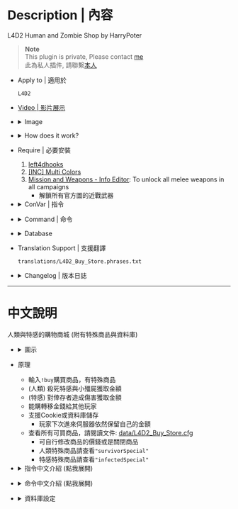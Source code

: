 # Description | 內容
L4D2 Human and Zombie Shop by HarryPoter

> __Note__ <br/>
This plugin is private, Please contact [me](/#私人插件列表-private-plugins-list)<br/>
此為私人插件, 請聯繫[本人](/#私人插件列表-private-plugins-list)

* Apply to | 適用於
	```
	L4D2
	```

* [Video | 影片展示](https://youtu.be/LP0ALxlbaZE)

* <details><summary>Image</summary>

	<br/>![L4D2_Buy_Store_1](image/L4D2_Buy_Store_1.jpg)
	<br/>![L4D2_Buy_Store_2](image/L4D2_Buy_Store_2.jpg)
	<br/>![L4D2_Buy_Store_3](image/L4D2_Buy_Store_3.jpg)
	<br/>![L4D2_Buy_Store_4](image/L4D2_Buy_Store_4.jpg)
	<br/>![L4D2_Buy_Store_5](image/L4D2_Buy_Store_5.jpg)
	<br/>![L4D2_Buy_Store_6](image/L4D2_Buy_Store_6.jpg)
</details>

* <details><summary>How does it work?</summary>

	* Type ```!buy``` in chatbox, buy anything you want, have special items
	* (Survivor) Killing zombies and infected to earn credits
	* (Infected) Doing Damage to survivors to earn credits
	* Save player's credits to server. (Support Cookie & Database)
		* Player will can keep credits even if server restart or player disconnect from server
	* To see all items, pleace check: [data/L4D2_Buy_Store.cfg](data/L4D2_Buy_Store.cfg)
		* You can modify item price or disable item
		* Survivor Special items, check ```"survivorSpecial"```
		* Infected Special items, check ```"infectedSpecial"```
</details>

* Require | 必要安裝
	1. [left4dhooks](https://forums.alliedmods.net/showthread.php?t=321696)
	2. [[INC] Multi Colors](https://github.com/fbef0102/L4D1_2-Plugins/releases/tag/Multi-Colors)
	3. [Mission and Weapons - Info Editor](https://forums.alliedmods.net/showthread.php?t=310586): To unlock all melee weapons in all campaigns
		* 解鎖所有官方圖的近戰武器

* <details><summary>ConVar | 指令</summary>

	* cfg/sourcemod/L4D2_Buy_Store.cfg
		```php
		// Numbers of real survivor and infected player require to active this plugin.
		sm_shop_player_require "4"

		// If 1, use CookiesCached to save player money. Otherwise, the money will not be saved if player leaves the server.
		sm_shop_CookiesCached_enable "1"

		// Database to save money to.
		// Empty = don't connect to database
		// (MySQL & SQLite supported)
		sm_shop_database ""

		// If new player join the sever, give credit (0=off)
		sm_shop_new_player_credit "100"

		// Maximum money limit. (Money saved when map change/leaving server)
		sm_shop_max_money_limit "32000"

		// Disable Survivor Shop after survivors have left start safe area over X seconds. (0=Survivor Shop available anytime)
		sm_shop_survivor_disable_time "0"

		// Cold Down Time in seconds a survivor player can not buy again after player buys item. (0=No Cold Down).
		sm_shop_survivor_cooltime_block "5.0"

		// Giving money for killing a boomer  (0=off)
		sm_shop_boomerkilled "10"

		// Giving money for killing a charger  (0=off)
		sm_shop_chargerkilled "30"

		// Giving money for killing a smoker  (0=off)
		sm_shop_smokerkilled "20"

		// Giving money for killing a hunter  (0=off)
		sm_shop_hunterkilled "20"

		// Giving money for killing a jockey  (0=off)
		sm_shop_jockeykilled "25"

		// Giving money for killing a spitter  (0=off)
		sm_shop_spitterkilled "10"

		// Giving money on tank death, money = hurting tank hp ÷ this value (0=off)
		sm_shop_tank_hurt "100"

		// Giving money for killing a witch  (0=off)
		sm_shop_witchkilled "80"

		// Giving money for killing a zombie  (0=off)
		sm_shop_zombiekilled "1"

		// If 1, Giving money for healing people with kit (Money=Amount of health restored)
		sm_shop_heal_teammate "1"

		// Giving money for saving people with defibrillator  (0=off)
		sm_shop_defi_save "200"

		// Giving money for saving incapacitated people. (No Hanging from legde) (0=off)
		sm_shop_help_teammate_save "30"

		// If 1, decrease money if survivor friendly fire each other. (1 hp = 1 credit)
		sm_shop_survivor_TK_enable "1"

		// Giving money to each alive survivor for mission accomplished award (non-final). (0=off)
		sm_shop_stage_complete "400"

		// Giving money to each alive survivor for mission accomplished award (final). (0=off)
		sm_shop_final_mission_complete "3000"

		// Reduce money to each survivor player for mission lost (0=off)
		sm_shop_survivor_mission_lost "300"

		// Changes how 'You got credits by killing infected' Message displays. (0: Disable, 1:In chat, 2: In Hint Box, 3: In center text)
		sm_shop_kill_infected_announce_type "1"

		// "Changes how 'You got credits by helping teammate' Message displays. (0: Disable, 1:In chat, 2: In Hint Box, 3: In center text)
		sm_shop_help_teammate_announce_type "1"

		// If 1, Enable shop for infected.
		sm_shop_infected_enable "1"

		// Infected Shop available after survivors have left start safe area over X seconds. (0=Infected Shop available anytime)
		sm_shop_infected_open_time "10"

		// Cold Down Time in seconds an infected player can not buy again after player buys item. (0=No Cold Down).
		sm_shop_infected_cooltime_block "30.0"

		// Giving money for incapacitating a survivor. (No Hanging from legde) (0=off)
		sm_shop_infected_survivor_incap "30"

		// Giving money for killing a survivor. (0=off)
		sm_shop_infected_survivor_killed "100"

		// Giving money to each infected player for wiping out survivors. (0=off)
		sm_shop_infected_mission_lost "300"

		// Reduce money if tank players lose control and become AI tank. (0=off)
		sm_shop_tank_lost_control "1500"
		```
</details>

* <details><summary>Command | 命令</summary>

	* **Open shop menu**
		```php
		say "b"
		sm_shop
		sm_buy
		sm_b
		sm_money
		sm_purchase
		sm_market
		sm_item
		sm_items
		sm_credit
		sm_credits
		```

	* **Buy item short command list**
		```php
		Weapon
		{
			"!buy pistol" 				-> Pistol
			"!buy pistol_magnum"		-> Magnum
			"!buy pumpshotgun"			-> Pumpshotgun
			"!buy shotgun_chrome"		-> Chrome Shotgun
			"!buy smg"					-> Smg
			"!buy smg_silenced"			-> Silenced Smg
			"!buy smg_mp5"				-> MP5
			"!buy rifle"				-> Rifle
			"!buy rifle_ak47"			-> AK47
			"!buy rifle_desert"			-> Desert Rifle
			"!buy rifle_sg552"			-> SG552
			"!buy shotgun_spas"			-> Spas Shotgun
			"!buy autoshotgun"			-> Autoshotgun
			"!buy hunting_rifle"		-> Hunting Rifle
			"!buy sniper_military"		-> Military Sniper
			"!buy sniper_scout"			-> SCOUT
			"!buy sniper_awp"			-> AWP
			"!buy rifle_m60"			-> M60 Machine Gun
			"!buy grenade_launcher"		-> Grenade Launcher
		}

		Melee
		{
			"!buy chainsaw"				-> Chainsaw
			"!buy baseball_bat"			-> Baseball Bat
			"!buy cricket_bat"			-> Cricket Bat
			"!buy crowbar"				-> Crowbar
			"!buy electric_guitar"		-> Electric Guitar
			"!buy fireaxe"				-> Fire Axe
			"!buy frying_pan"			-> Frying Pan
			"!buy katana"				-> Katana
			"!buy machete"				-> Machete
			"!buy tonfa"				-> Tonfa
			"!buy golfclub"				-> Golf Club
			"!buy knife"				-> Knife
			"!buy pitchfork"			-> Pitchfork
			"!buy shovel"				-> Shovel
		}

		Medic and Throwable
		{
			"!buy health_100"			-> Health+100
			"!buy defibrillator"		-> Defibrillator
			"!buy first_aid_kit"		-> First Aid Kit
			"!buy pain_pills"			-> Pain Pill
			"!buy adrenaline"			-> Adrenaline
			"!buy pipe_bomb"			-> Pipe Bomb
			"!buy molotov"				-> Molotov
			"!buy vomitjar"				-> Vomitjar
		}

		Other
		{
			"!buy ammo"								-> Ammo
			"!buy laser_sight"						-> Laser Sight
			"!buy incendiary_ammo"					-> Incendiary Ammo
			"!buy explosive_ammo"					-> Explosive Ammo
			"!buy weapon_upgradepack_incendiary"	-> Incendiary Pack
			"!buy weapon_upgradepack_explosive"		-> Explosive Pack
			"!buy propanetank"						-> Propane Tank
			"!buy oxygentank"						-> Oxygen Tank
			"!buy fireworkcrate"					-> Firework Crate
			"!buy gascan"							-> Gascan
			"!buy cola_bottles"						-> Cola Bottles
			"!buy gnome"							-> Gnome
		}

		Survivor Special
		{
			"!buy fire"						-> Fire Yourself
			"!buy boom"						-> Drop Pipebomb
			"!buy adrenaline_power"			-> Gain Adrenaline Power
			"!buy revive"					-> Save Yourself
			"!buy fire_infeceted"			-> All Infected Gets On Fire
			"!buy teleport"					-> Teleport to teammate
			"!buy infinite_ammo"			-> Infinite Ammo
			"!buy no_ff"					-> No Friendly Fire
			"!buy dead_eyes"				-> Dead-Eyes
			"!buy kill_commons"				-> Kill Commons
			"!buy Kill_Witches"				-> Kill Witches
			"!buy heal_survivors"			-> Heal Survivors
			"!buy god_mode"					-> God Mode
			"!buy jump_add_1"				-> Jump On Air +1
			"!buy slay_infected"			-> Slay Infected Attacker
			"!buy Respawn"					-> Respawn Alive
			"!buy freeze_infected"			-> Freeze-Infected
		}

		Infected Spawn
		{
			"!buy suicide" 	-> Suicide
			"!buy smoker" 	-> Smoker
			"!buy boomer" 	-> Boomer
			"!buy hunter" 	-> Hunter
			"!buy spitter" 	-> Spitter
			"!buy jockey" 	-> Jockey
			"!buy charger" 	-> Charger
			"!buy tank" 	-> Tank
		}

		Infected Special
		{
			"!buy health" 	-> Restore Health
			"!buy teleport" -> Teleport to survivor
			"!buy immune" 	-> Immune Everything
			"!buy horde" 	-> Zombie Horde
			"!buy witch" 	-> Witch
		}
		```

	* **repeat purchase item you bought last time**
		```php
		sm_repeatbuy
		sm_lastbuy
		```

	* **donate money to another player (Or use "Credits Transfer" in shop menu)**
		```php
		sm_pay <name> <money>
		sm_donate <name> <money>
		```

	* **See all players' or specific player's deposit**
		```php
		sm_inspectbank [name]
		sm_checkbank [name]
		sm_lookbank [name]
		sm_allbank [name]
		```

	* **Adm gives/reduces money (ADMFLAG_ROOT)**
		```php
		sm_givemoney <name> <+-money>
		sm_givecredit <name> <+-money>
		```

	* **Adm removes player's all money (ADMFLAG_ROOT)**
		```php
		sm_clearmoney <name>
		sm_deductmoney <name>
		```
</details>

* <details><summary>Database</summary>

	* Choose one of the following method to save money
		1. CookiesCached: Save player money locally via sourcemod data, set ```sm_shop_CookiesCached_enable "1"``` 
			```php
			//Cookies are saved to sourcemod/data/sqlite/clientprefs-sqlite.sq3
			```

		2. MySQL: Database across server, set ```sm_shop_database "shop"``` and write the following in ```sourcemod/configs/databases.cfg```
			```php
			// There would a data table named "Buy_Store_database" in database
			"shop"
			{
				"driver"			"mysql"
				"host"				"x.x.x.x"
				"database"			"yourdatabase"
				"user"				"youruser"
				"pass"				"yourpass"
				"port"				"yourport"
			}
			```
</details>

* Translation Support | 支援翻譯
	```
	translations/L4D2_Buy_Store.phrases.txt
	```

* <details><summary>Changelog | 版本日誌</summary>

	* v5.8 (2025-10-12)
		* Update data, translation, cvars

	* v5.7 (2025-7-23)
	* v5.6 (2024-12-12)
	* v5.5 (2024-12-7)
		* Update data
		* Update translation
		* Update cvars
		* Support custom melee from custom map

	* v5.4 (2024-6-19)
		* Fix translation

	* v5.3 (2024-2-16)
		* Reduce money if tank players lose control
		* Update Cvars

	* v5.2 (2023-11-7)
		* Add repeat buy in survivor meanu and infected menu
		* Add data file, more convenient to edit item price

	* v5.1 (2023-4-28)
		* Optimize Code

	* v5.0 (2022-11-15)
		* Add short buy commands, directly buy item.
		* Repeat purchase item you bought last time.
		* Add Survivor/Infected Special items
		* Support Database
		* Points Transfer
</details>

- - - -
# 中文說明
人類與特感的購物商城 (附有特殊商品與資料庫)

* <details><summary>圖示</summary>

	<br/>![zho/L4D2_Buy_Store_1](image/zho/L4D2_Buy_Store_1.jpg)
	<br/>![zho/L4D2_Buy_Store_2](image/zho/L4D2_Buy_Store_2.jpg)
	<br/>![zho/L4D2_Buy_Store_3](image/zho/L4D2_Buy_Store_3.jpg)
	<br/>![zho/L4D2_Buy_Store_4](image/zho/L4D2_Buy_Store_4.jpg)
	<br/>![zho/L4D2_Buy_Store_5](image/zho/L4D2_Buy_Store_5.jpg)
	<br/>![zho/L4D2_Buy_Store_6](image/zho/L4D2_Buy_Store_6.jpg)
</details>

* 原理
	* 輸入```!buy```購買商品，有特殊商品
	* (人類) 殺死特感與小殭屍獲取金額
	* (特感) 對倖存者造成傷害獲取金額
	* 能購轉移金錢給其他玩家
	* 支援Cookie或資料庫儲存
		* 玩家下次進來伺服器依然保留自己的金額
	* 查看所有可買商品，請閱讀文件: [data/L4D2_Buy_Store.cfg](data/L4D2_Buy_Store.cfg)
		* 可自行修改商品的價錢或是關閉商品
		* 人類特殊商品請查看```"survivorSpecial"```
		* 特感特殊商品請查看```"infectedSpecial"```

* <details><summary>指令中文介紹 (點我展開)</summary>

	* cfg/sourcemod/L4D2_Buy_Store.cfg
		```php
		// 倖存者與特感隊伍必須有至少4位以上的真人玩家才會啟動插件
		sm_shop_player_require "4"

		// 為1時，使用 CookiesCached 儲存玩家金錢. 意思是說，下次開服時，玩家依然保留上次遊玩的金額
		sm_shop_CookiesCached_enable "1"

		// 資料庫設定
		// 留白 = 不使用資料庫
		// (支援 MySQL & SQLite)
		sm_shop_database ""

		// 新玩家的初始金額 (0=不給)
		sm_shop_new_player_credit "100"

		// 最大能儲存的金額
		sm_shop_max_money_limit "32000"

		// 倖存者離開安全區域超過此秒數後不能再購買商品 (0=人類可以在任意時間點購買)
		sm_shop_survivor_disable_time "0"

		// 倖存者再次購買商品的冷卻時間 (0=無冷卻時間).
		sm_shop_survivor_cooltime_block "5.0"

		// 殺死 Boomer 獲得的金額 (0=關閉這項功能)
		sm_shop_boomerkilled "10"

		// 殺死 Charger 獲得的金額 (0=關閉這項功能)
		sm_shop_chargerkilled "30"

		// 殺死 Smoker 獲得的金額 (0=關閉這項功能)
		sm_shop_smokerkilled "20"

		// 殺死 Hunter 獲得的金額 (0=關閉這項功能)
		sm_shop_hunterkilled "20"

		// 殺死 Jockey 獲得的金額 (0=關閉這項功能)
		sm_shop_jockeykilled "25"

		// 殺死 Spitter 獲得的金額 (0=關閉這項功能)
		sm_shop_spitterkilled "10"

		// Tank死亡後給予有造成傷害的倖存者金錢，金額 = 造成Tank傷害 ÷ 此數值 (0=關閉這項功能)
		sm_shop_tank_hurt "100"

		// 殺死 Witch 獲得的金額 (0=關閉這項功能)
		sm_shop_witchkilled "80"

		// 殺死 普通感染者 獲得的金額 (0=關閉這項功能)
		sm_shop_zombiekilled "1"

		// 為1時，使用治療包療隊友，可以獲得金額 (獲得金額=治療回復的血量)
		sm_shop_heal_teammate "1"

		// 電擊器復活隊友 獲得的金額 (0=關閉這項功能)
		sm_shop_defi_save "200"

		// 拯救倒地的隊友(掛邊不算) 獲得的金額 (0=關閉這項功能)
		sm_shop_help_teammate_save "30"

		// 為1時，友傷會扣除金錢 (每造成1hp友傷扣減1元)
		sm_shop_survivor_TK_enable "1"

		// 過關進入安全室時，活著的倖存者獲得的金額 (非救援關卡). (0=關閉這項功能)
		sm_shop_stage_complete "400"

		// 過關進入救援載具時，活著的倖存者獲得的金額 (救援關卡). (0=關閉這項功能)
		sm_shop_final_mission_complete "3000"

		// 滅團之後倖存者扣除的金額
		sm_shop_survivor_mission_lost "300"

		// "你殺死XXX獲得XX元" 提示該如何顯示. (0: 不提示, 1: 聊天框, 2: 黑底白字框, 3: 螢幕正中間)
		sm_shop_kill_infected_announce_type "1"

		// "你幫助隊友獲得XX元" 提示該如何顯示. (0: 不提示, 1: 聊天框, 2: 黑底白字框, 3: 螢幕正中間)
		sm_shop_help_teammate_announce_type "1"

		// 為1時，特感也能購買商品
		sm_shop_infected_enable "1"

		// 特感玩家必須等人類出門安全區域超過此秒數後才能購買商品 (0=特感可以在任意時間點購買)
		sm_shop_infected_open_time "10"

		// 特感玩家再次購買商品的冷卻時間 (0=無冷卻時間).
		sm_shop_infected_cooltime_block "30.0"

		// 使倖存者倒地的特感玩家(掛邊不算) 獲得的金額 (0=關閉這項功能)
		sm_shop_infected_survivor_incap "30"

		// 殺死倖存者的特感玩家(掛邊不算) 獲得的金額 (0=關閉這項功能)
		sm_shop_infected_survivor_killed "100"

		// 滅團之後特感玩家獲得的金額 (0=關閉這項功能)
		sm_shop_infected_mission_lost "300"

		// Tank玩家失去控制權變成AI tank，將扣除金額. (0=關閉這項功能)
		sm_shop_tank_lost_control "1500"
		```
</details>

* <details><summary>命令中文介紹 (點我展開)</summary>

	* **開啟商城列表**
		```php
		say "b"
		sm_shop
		sm_buy
		sm_b
		sm_money
		sm_purchase
		sm_market
		sm_item
		sm_items
		sm_credit
		sm_credits
		```

	* **直接購買商品短名列表**
		```php
		快速購買武器
		{
			"!buy pistol" 				-> 手槍
			"!buy pistol_magnum"		-> 沙漠之鷹
			"!buy pumpshotgun"			-> 木製霰彈槍
			"!buy shotgun_chrome"		-> 鐵製霰彈槍
			"!buy smg"					-> 機槍
			"!buy smg_silenced"			-> 消音機槍
			"!buy smg_mp5"				-> MP5衝鋒槍
			"!buy rifle"				-> 步槍
			"!buy rifle_ak47"			-> AK47
			"!buy rifle_desert"			-> 三連發步槍
			"!buy rifle_sg552"			-> SG552步槍
			"!buy shotgun_spas"			-> 戰鬥霰彈槍
			"!buy autoshotgun"			-> 連發霰彈槍
			"!buy hunting_rifle"		-> 獵槍
			"!buy sniper_military"		-> 軍用狙擊槍
			"!buy sniper_scout"			-> SCOUT狙擊槍
			"!buy sniper_awp"			-> AWP
			"!buy rifle_m60"			-> 殲滅者 M60
			"!buy grenade_launcher"		-> 榴彈發射器
		}

		快速購買近戰武器
		{
			"!buy chainsaw"				-> 奪魂鋸
			"!buy baseball_bat"			-> 球棒
			"!buy cricket_bat"			-> 板球拍
			"!buy crowbar"				-> 鐵撬
			"!buy electric_guitar"		-> 電吉他
			"!buy fireaxe"				-> 斧頭
			"!buy frying_pan"			-> 平底鍋
			"!buy katana"				-> 武士刀
			"!buy machete"				-> 開山刀
			"!buy tonfa"				-> 警棍
			"!buy golfclub"				-> 高爾夫球棒
			"!buy knife"				-> 小刀
			"!buy pitchfork"			-> 草叉
			"!buy shovel"				-> 鐵鏟
		}

		快速購買醫療與投擲物品
		{
			"!buy health_100"			-> 生命值+100
			"!buy defibrillator"		-> 電擊器
			"!buy first_aid_kit"		-> 治療包
			"!buy pain_pills"			-> 止痛藥丸
			"!buy adrenaline"			-> 腎上腺素
			"!buy pipe_bomb"			-> 土製炸彈
			"!buy molotov"				-> 火瓶
			"!buy vomitjar"				-> 膽汁
		}

		快速購買其他物品
		{
			"!buy ammo"								-> 彈藥補給
			"!buy laser_sight"						-> 雷射裝置
			"!buy incendiary_ammo"					-> 火焰子彈
			"!buy explosive_ammo"					-> 高爆子彈
			"!buy weapon_upgradepack_incendiary"	-> 火焰包
			"!buy weapon_upgradepack_explosive"		-> 高爆彈
			"!buy propanetank"						-> 瓦斯桶
			"!buy oxygentank"						-> 氧氣罐
			"!buy fireworkcrate"					-> 煙火盒
			"!buy gascan"							-> 汽油
			"!buy cola_bottles"						-> 可樂瓶
			"!buy gnome"							-> 精靈小矮人
		}

		快速購買人類特殊物品
		{
			"!buy fire"						-> 振火神通
			"!buy boom"						-> 爆爆王
			"!buy adrenaline_power"			-> 注射興奮劑
			"!buy revive"					-> 拯救自己
			"!buy fire_infeceted"			-> 炎之呼吸
			"!buy teleport"					-> 飛雷神之術
			"!buy infinite_ammo"			-> 無限子彈
			"!buy no_ff"					-> 不會造成與受到友傷
			"!buy dead_eyes"				-> 心靈透視
			"!buy kill_commons"				-> 殺死所有普通殭屍
			"!buy kill_witches"				-> 殺死所有Witch
			"!buy heal_survivors"			-> Heal Survivors
			"!buy heal_survivors"			-> 團隊治癒+100
			"!buy jump_add_1"				-> 超級瑪利歐, 空中跳躍+1
			"!buy slay_infected"			-> 處死攻擊你的特感
			"!buy respawn"					-> 魔法卡: 死者甦醒
			"!buy freeze_Infected"			-> 冰凍世界
		}

		快速購買特感種類
		{
			"!buy suicide" 	-> 自殺
			"!buy smoker" 	-> Smoker
			"!buy boomer" 	-> Boomer
			"!buy hunter" 	-> Hunter
			"!buy spitter" 	-> Spitter
			"!buy jockey" 	-> Jockey
			"!buy charger" 	-> Charger
			"!buy tank" 	-> Tank
		}

		快速購買特感特殊物品
		{
			"!buy health" 	-> 恢復一定血量
			"!buy teleport" -> 異時空傳送門 (Tank不能購買)
			"!buy immune" 	-> God 上帝模式
			"!buy horde" 	-> 屍潮降臨
			"!buy witch" 	-> 召喚Witch
		}
		```

	* **重複購買上次的商品**
		```php
		sm_repeatbuy
		sm_lastbuy
		```

	* **捐贈金額給其他人 (或在商城列表使用"金錢轉移")**
		```php
		sm_pay <玩家名稱> <金錢>
		sm_donate <玩家名稱> <金錢>
		```

	* **查看所有玩家的銀行儲值**
		```php
		sm_inspectbank [name]
		sm_checkbank [name]
		sm_lookbank [name]
		sm_allbank [name]
		```

	* **管理員打錢 (權限：ADMFLAG_ROOT)**
		```php
		sm_givemoney <玩家名稱> <+-金錢>
		sm_givecredit <玩家名稱> <+-金錢>
		```

	* **管理員沒收玩家的金錢 (權限：ADMFLAG_ROOT)**
		```php
		sm_clearmoney <玩家名稱>
		sm_deductmoney <玩家名稱>
		```
</details>

* <details><summary>資料庫設定</summary>

	* 以下方法二選一
		1. CookiesCached: 能幫玩家儲值金額到本地sourcemod庫上，開啟指令 ```sm_shop_CookiesCached_enable "1"```
			```php
			// 數據儲存於sourcemod/data/sqlite/clientprefs-sqlite.sq3
			```

		2. MySQL: 跨伺服器儲值金額，設定指令 ```sm_shop_database "shop"```，然後設定文件 ```sourcemod/configs/databases.cfg```
			```php
			// 資料庫中自動創建表格，名稱是 "Buy_Store_database"
			"shop"
			{
				"driver"			"mysql"
				"host"				"x.x.x.x"
				"database"			"yourdatabase"
				"user"				"youruser"
				"pass"				"yourpass"
				"port"				"yourport"
			}
			```
</details>



